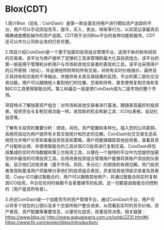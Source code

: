 # Blox(CDT)

1.简介Blox（旧名：CoinDash）是第一款全面支持用户进行模拟资产追踪的平台，用户可以手动添加充币，提币，买入，卖出，转账等行为，以实现记录最真实精确或是模拟操作的资产追踪。CDT用于访问Blox平台的各种功能和服务。CDT还可以作为公司和业务的打折优惠。

2.项目介绍CoinDash是一个基于加密的投资组合管理平台，适用于新的和有经验的交易者。该平台为用户提供了足够的工具来管理和最大化其投资组合。该平台的第一层是用于管理和分析用户与市场和其他交易者的表现的工具。该平台采用用户的公开密钥（地址），并追溯他所附带的所有交易，并附有实时价格报价，最终显示其持有和交易的干净输出，并提供有关其交易结果的反馈。平台的第二层社交交易功能。用户可以跟随他人看到他们的位置，交易和持有，甚至使用复制交易和复制ICO工具使用智能合同。第三和最后一层是使CoinDash成为二级市场的整个市场。

项目特点了解加密资产组合：对市场和其他交易者进行基准。跟随表现最好的投资者，投资完全与复制交易功能一样。发现新的机会和新工具：ICO仪表板，自动化投资等。

了解有关投资的重要分析：绩效，风险，资产配置和多样化。插入您的公共密钥，系统将自动为用户提供有关其交易统计和历史的见解。CoinDash社交交易生态系统将允许用户分享和查看投资信息和策略。用户将能够跟踪其他投资者，查看其资产分配和业绩，并使用智能合约工具对其ICO投资进行复制交易。CoinDash将包括集成的实时市场数据和第三方投资工具，以便在一个独特的平台中为您提供加密空间中最佳的可用投资工具。应用场景投资组合管理用户能够将其账户添加到仪表板，显示他们对投资者（基于市场，风险，多元化）的绩效的有用见解。热门投资者发现和基准用户将能够分享他们的投资组合表现，并发现其他顶级交易者及其表现。Copy-ICO通过智能合约，用户可以跟随其他用户，并通过智能合同实时复制其ICO投资。平台在任何时候都不会拿着硬币的私钥，这一切都是由智能合约控制的（用户是其所有者）。

3.评述CoinDash是一个加密货币的资产管理平台，通过CoinDash平台，用户可以将多个钱包的公钥以及多个交易所账户整合进来，从而看到实时的货币价格、资产表现、资产配置等重要信息，以便优化投资，改善投资决策。相关链接：https://www.blox.io/
http://www.qukuaiwang.com.cn/szhb/2231.html#jj
https://www.fn.com/project/blox/introduction/
